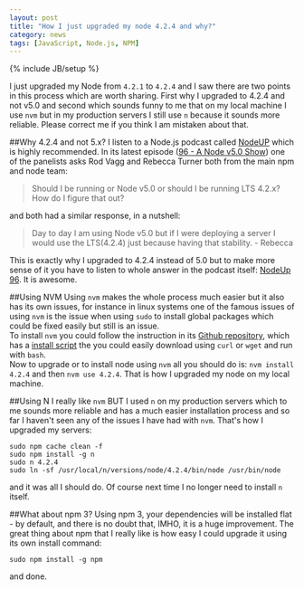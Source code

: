 ```yaml
---
layout: post
title: "How I just upgraded my node 4.2.4 and why?"
category: news
tags: [JavaScript, Node.js, NPM]
---
```

{% include JB/setup %}

I just upgraded my Node from `4.2.1` to `4.2.4` and I saw there are two points in this process which are worth sharing. First why I upgraded to 4.2.4 and not v5.0 and second which sounds funny to me that on my local machine I use `nvm` but in my production servers I still use `n` because it sounds more reliable. Please correct me if you think I am mistaken about that.

##Why 4.2.4 and not 5.x?
I listen to a Node.js podcast called [NodeUP](http://nodeup.com/) which is highly recommended. In its latest episode ([96 - A Node v5.0 Show](http://nodeup.com/ninetysix)) one of the panelists asks Rod Vagg and Rebecca Turner both from the main npm and node team:
> Should I be running or Node v5.0 or should I be running LTS 4.2.x? How do I figure that out?

and both had a similar response, in a nutshell:  
> Day to day I am using Node v5.0 but if I were deploying a server I would use the LTS(4.2.4) just because having that stability. - Rebecca

This is exactly why I upgraded to 4.2.4 instead of 5.0 but to make more sense of it you have to listen to whole answer in the podcast itself: [NodeUp 96](http://nodeup.com/ninetysix). It is awesome.

##Using NVM
Using `nvm` makes the whole process much easier but it also has its own issues, for instance in linux systems one of the famous issues of using `nvm` is the issue when using `sudo` to install global packages which could be fixed easily but still is an issue.   
To install `nvm` you could follow the instruction in its [Github repository](https://github.com/creationix/nvm), which has a [install script](https://github.com/creationix/nvm/blob/v0.30.1/install.sh) the you could easily download using `curl` or `wget` and run with `bash`.  
Now to upgrade or to install node using `nvm` all you should do is: `nvm install 4.2.4` and then `nvm use 4.2.4`.
That is how I upgraded my node on my local machine.

##Using N
I really like `nvm` BUT I used `n` on my production servers which to me sounds more reliable and has a much easier installation process and so far I haven't seen any of the issues I have had with `nvm`. That's how I upgraded my servers:

    sudo npm cache clean -f
    sudo npm install -g n
    sudo n 4.2.4
    sudo ln -sf /usr/local/n/versions/node/4.2.4/bin/node /usr/bin/node
    
and it was all I should do. Of course next time I no longer need to install `n` itself.

##What about npm 3?
Using npm 3, your dependencies will be installed flat - by default, and there is no doubt that, IMHO, it is a huge improvement. The great thing about npm that I really like is how easy I could upgrade it using its own install command:

    sudo npm install -g npm

and done.
